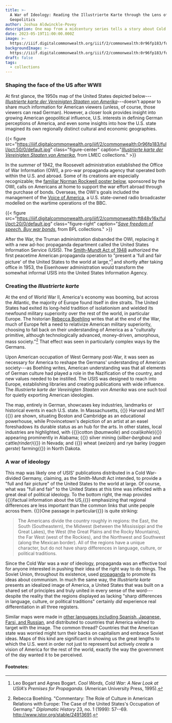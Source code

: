 ```yaml
---
title: >-
  A War of Ideology: Reading the Illustrierte Karte through the Lens of
  Geopolitics
author: Joshua Aldwinckle-Povey
description: One map from a midcentury series tells a story about Cold War propaganda
date: 2023-05-19T11:00:00.000Z
image: >-
  https://iiif.digitalcommonwealth.org/iiif/2/commonwealth:0r96fp183/full/pct:50/0/default.jpg
backgroundImage: >-
  https://iiif.digitalcommonwealth.org/iiif/2/commonwealth:0r96fp183/full/pct:50/0/default.jpg
draft: false
tags:
  - collections
---
```


### Shaping the face of the US after WWII

At first glance, the 1950s map of the United States depicted below---*[Illustrierte karte der Vereinigten Staaten von Amerika](https://collections.leventhalmap.org/search/commonwealth:0r96fp17t)*---doesn't appear to share much information for American viewers (unless, of course, those viewers can read German). However, a closer look provides insight into growing American geopolitical influence, U.S. interests in defining German perceptions of America, and even some insights into how the U.S. state imagined its own regionally distinct cultural and economic geographies.

{{< figure src="https://iiif.digitalcommonwealth.org/iiif/2/commonwealth:0r96fp183/full/pct:50/0/default.jpg" class="figure-center" caption="*[Illustrierte karte der Vereinigten Staaten von Amerika](https://collections.leventhalmap.org/search/commonwealth:0r96fp17t)*, from LMEC collections." >}}

In the summer of 1942, the Roosevelt administration established the Office of War Information (OWI), a pro-war propaganda agency that operated both within the U.S. and abroad. Some of its creations are especially recognizable; the [familiar Norman Rockwell poster below](https://www.digitalcommonwealth.org/search/commonwealth:ft848v15n), sponsored by the OWI, calls on Americans at home to support the war effort abroad through the purchase of bonds. Overseas, the OWI's goals included the management of the [Voice of America](https://en.wikipedia.org/wiki/Voice_of_America), a U.S. state-owned radio broadcaster modelled on the wartime operations of the BBC.

{{< figure src="https://iiif.digitalcommonwealth.org/iiif/2/commonwealth:ft848v16x/full/pct:20/0/default.jpg" class="figure-right" caption="*[Save freedom of speech. Buy war bonds](https://www.digitalcommonwealth.org/search/commonwealth:ft848v15n)*, from BPL collections." >}}

After the War, the Truman administration disbanded the OWI, replacing it with a new ad-hoc propaganda department called the United States Information Service (USIS). The [Smith-Mundt Act of 1948](https://www.usagm.gov/who-we-are/oversight/legislation/smith-mundt/) authorized the first peacetime American propaganda operation to "present a 'full and fair picture' of the United States to the world at large,"[^1] and shortly after taking office in 1953, the Eisenhower administration would transform the somewhat informal USIS into the United States Information Agency.

### Creating the *Illustrierte karte*

At the end of World War II, America's economy was booming, but across the Atlantic, the majority of Europe found itself in dire straits. The United States had exited its long-held tradition of isolationism and wielded its newfound military superiority over the rest of the world, in particular Europe. The historian [Rebecca Boehling](https://www.jstor.org/stable/24913691) writes that at the end of the War, much of Europe felt a need to relativize American military superiority, choosing to fall back on their understanding of America as a "culturally primitive, although technologically advanced, money-driven, amorphous, mass society."[^2] That effect was seen in particularly complex ways by the Germans.

Upon American occupation of West Germany post-War, it was seen as necessary for America to reshape the Germans' understanding of American society---as Boehling writes, American understanding was that all elements of German culture had played a role in the Nazification of the country, and new values needed to be instilled. The USIS was designed to reach into Europe, establishing libraries and creating publications with wide influence. The *Illustrierte karte der Vereinigten Staaten von Amerika* was one such tool for quietly exporting American ideologies.

The map, entirely in German, showcases key industries, landmarks or historical events in each U.S. state. In Massachusetts, {{<popup img-src="https://iiif.digitalcommonwealth.org/iiif/2/commonwealth:0r96fp183/6864,1349,454,232/full/0/default.jpg" target="blank">}} Harvard and MIT {{</popup>}} are shown, situating Boston and Cambridge as an educational powerhouse, while Provincetown's depiction of an artist at an easel foreshadows its durable status as an hub for the arts. In other states, local industries are highlighted, with {{<popup img-src="https://iiif.digitalcommonwealth.org/iiif/2/commonwealth:0r96fp183/5067,3025,460,656/full/0/default.jpg" target="blank">}}cotton (<i>baumwolle</i>) and coal(<i>kohle</i>){{</popup>}} appearing prominently in Alabama; {{<popup img-src="https://iiif.digitalcommonwealth.org/iiif/2/commonwealth:0r96fp183/1060,1490,695,570/full/0/default.jpg" target="blank">}} silver mining (<i>silber-bergbau</i>) and cattle<i>(rinder)</i>{{</popup>}} in Nevada; and {{<popup img-src="https://iiif.digitalcommonwealth.org/iiif/2/commonwealth:0r96fp183/3116,683,863,537/full/0/default.jpg" target="blank">}} wheat (<i>weizen</i>) and rye barley (<i>roggen gerste</i>) farming{{</popup>}} in North Dakota.

### A war of ideology

This map was likely one of USIS' publications distributed in a Cold War-divided Germany, claiming, as the Smith-Mundt Act intended, to provide a "full and fair picture" of the United States to the world at large. Of course, what was "full and fair" to the United States at this time was inflected with a great deal of political ideology. To the bottom right, the map provides {{<popup img-src="https://iiif.digitalcommonwealth.org/iiif/2/commonwealth:0r96fp183/6455,3133,1357,2570/full/0/default.jpg" target="blank">}}factual information about the US,{{</popup>}} emphasizing that regional differences are less important than the common links that unite people across them. {{<popup img-src="https://iiif.digitalcommonwealth.org/iiif/2/commonwealth:0r96fp183/6686,3835,1046,371/full/0/default.jpg" target="blank">}}One passage in particular{{</popup>}} is quite striking:

> The Americans divide the country roughly in regions: the East, the South (Southeastern), the Midwest (between the Mississippi and the Great Lakes), the West (the Great Plains and the Rocky Mountains), the Far West (west of the Rockies), and the Northwest and Southwest (along the Mexican border). All of the regions have a unique character, but do not have sharp differences in language, culture, or political traditions.

Since the Cold War was a war of ideology, propaganda was an effective tool for anyone interested in pushing their idea of the right way to do things. The Soviet Union, throughout its existence, used [propaganda](https://www.pbs.org/newshour/world/these-soviet-propaganda-posters-meant-to-evoke-heroism-pride) to promote its ideas about communism. In much the same way, the *Illustrierte karte* presents an idealized image of America, a United States that was built on a shared set of principles and truly united in every sense of the word---despite the reality that the regions displayed as lacking "sharp differences in language, culture, or political traditions" certainly *did* experience real differentiation in all three registers.

Similar maps were made in [other languages including Spanish, Japanese, Farsi, and Russian](https://www.geographicus.com/P/AntiqueMap/UnitedStates-usia-1950), and distributed to countries that America wished to target with the image. The common thread? Countries that the American state was worried might turn their backs on capitalism and embrace Soviet ideas. Maps of this kind are significant in showing us the great lengths to which the U.S. went in order not just to represent but actively *create* a vision of America for the rest of the world, exactly the way the government of the day wanted it to be perceived.

#### Footnotes:

[^1]: Leo Bogart and Agnes Bogart. *Cool Words, Cold War: A New Look at USIA's Premises for Propaganda.* (American University Press, 1995).

[^2]: Rebecca Boehling. "Commentary: The Role of Culture in American Relations with Europe: The Case of the United States's Occupation of Germany." *Diplomatic History* 23, no. 1 (1999): 57--69. http://www.jstor.org/stable/24913691.

